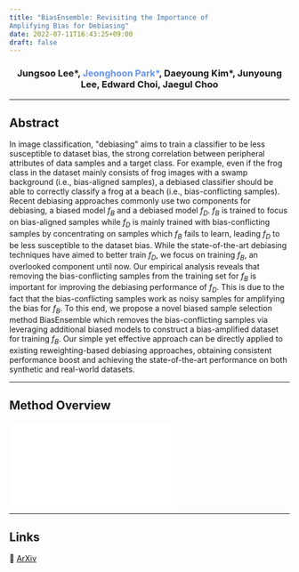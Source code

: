 ```yaml
---
title: "BiasEnsemble: Revisiting the Importance of
Amplifying Bias for Debiasing"
date: 2022-07-11T16:43:25+09:00
draft: false
---
```


### <center>Jungsoo Lee\*, <span style="color: #6693F5">Jeonghoon Park\*</span>, Daeyoung Kim\*, Junyoung Lee, Edward Choi, Jaegul Choo</center>

---

## Abstract

In image classification, "debiasing" aims to train a classifier to be less susceptible to dataset bias, the strong correlation between peripheral attributes of data samples and a target class. For example, even if the frog class in the dataset mainly consists of frog images with a swamp background (i.e., bias-aligned samples), a debiased classifier should be able to correctly classify a frog at a beach (i.e., bias-conflicting samples). Recent debiasing approaches commonly use two components for debiasing, a biased model $f_B$ and a debiased model $f_D$. $f_B$ is trained to focus on bias-aligned samples while $f_D$ is mainly trained with bias-conflicting samples by concentrating on samples which $f_B$ fails to learn, leading $f_D$ to be less susceptible to the dataset bias. While the state-of-the-art debiasing techniques have aimed to better train $f_D$, we focus on training $f_B$, an overlooked component until now. Our empirical analysis reveals that removing the bias-conflicting samples from the training set for $f_B$ is important for improving the debiasing performance of $f_D$. This is due to the fact that the bias-conflicting samples work as noisy samples for amplifying the bias for $f_B$. To this end, we propose a novel biased sample selection method BiasEnsemble which removes the bias-conflicting samples via leveraging additional biased models to construct a bias-amplified dataset for training $f_B$. Our simple yet effective approach can be directly applied to existing reweighting-based debiasing approaches, obtaining consistent performance boost and achieving the state-of-the-art performance on both synthetic and real-world datasets.



---

## Method Overview

![](/images/BE_overview.pdf)

---

## Links

📍 [ArXiv](https://arxiv.org/abs/2205.14594)

